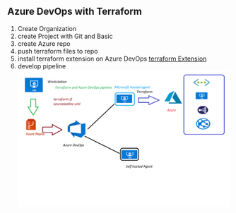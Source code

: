 ## Azure DevOps with Terraform 
  1. Create Organization 
  2. create Project with Git and Basic 
  3. create Azure repo 
  4. push terraform files to repo 
  5. install terraform extension on Azure DevOps [terraform Extension](https://marketplace.visualstudio.com/items?itemName=charleszipp.azure-pipelines-tasks-terraform) 
  6. develop pipeline  
     ![AzureDevops](AzureDevOps.png)
